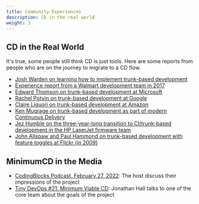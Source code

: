 ```yaml
---
title: Community Experiences
description: CD in the real world
weight: 3
---
```


## CD in the Real World

It's true, some people still think CD is just tools. Here are some reports from people who are on the journey to migrate to a CD flow.

- [Josh Warden on learning how to implement trunk-based development](https://jessewarden.com/2022/01/trunk-based-development-retro.html)
- [Experience report from a Walmart development team in 2017](https://www.youtube.com/watch?v=MHK16QNVXXU&t=6s)
- [Edward Thomson on trunk-based development at Microsoft](https://www.youtube.com/watch?v=ykZbBD-CmP8&t=232s)
- [Rachel Potvin on trunk-based development at Google](https://youtu.be/W71BTkUbdqE?t=873)
- [Claire Liguori on trunk-based development at Amazon](https://twitter.com/clare_liguori/status/1275128831821504512)
- [Ken Mugrage on trunk-based development as part of modern Continuous Delivery](https://www.youtube.com/watch?v=w008iz_UwDk&t=1151s)
- [Jez Humble on the three-year-long transition to CI/trunk-based development in the HP LaserJet firmware team](https://www.youtube.com/watch?v=2zYxWEZ0gYg&t=1682s)
- [John Allspaw and Paul Hammond on trunk-based development with feature toggles at Flickr (in 2009)](https://www.youtube.com/watch?v=LdOe18KhtT4&t=972s)

## MinimumCD in the Media

- [CodingBlocks Podcast, February 27, 2022](https://www.codingblocks.net/podcast/minimum-viable-continuous-delivery/): The host discuss their impressions of the project
- [Tiny DevOps #21: Minimum Viable CD](https://jhall.io/archive/2021/11/30/minimum-viable-continuous-delivery/): Jonathan Hall talks to one of the core team about the goals of the project